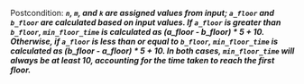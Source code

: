 Postcondition: ***`n`, `m`, and `k` are assigned values from input; `a_floor` and `b_floor` are calculated based on input values. If `a_floor` is greater than `b_floor`, `min_floor_time` is calculated as (a_floor - b_floor) * 5 + 10. Otherwise, if `a_floor` is less than or equal to `b_floor`, `min_floor_time` is calculated as (b_floor - a_floor) * 5 + 10. In both cases, `min_floor_time` will always be at least 10, accounting for the time taken to reach the first floor.***